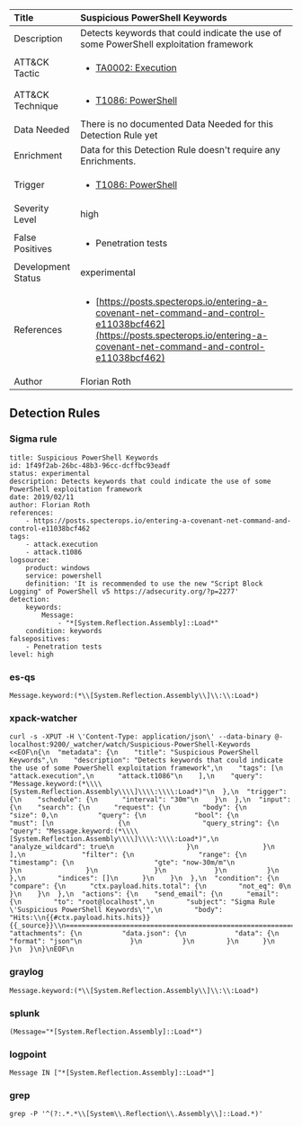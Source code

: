 | Title                | Suspicious PowerShell Keywords                                                                                                                                                 |
|:---------------------|:------------------------------------------------------------------------------------------------------------------------------------------------------------|
| Description          | Detects keywords that could indicate the use of some PowerShell exploitation framework                                                                                                                                           |
| ATT&amp;CK Tactic    |  <ul><li>[TA0002: Execution](https://attack.mitre.org/tactics/TA0002)</li></ul>  |
| ATT&amp;CK Technique | <ul><li>[T1086: PowerShell](https://attack.mitre.org/techniques/T1086)</li></ul>  |
| Data Needed          |  There is no documented Data Needed for this Detection Rule yet  |
| Enrichment           |  Data for this Detection Rule doesn't require any Enrichments.  |
| Trigger              | <ul><li>[T1086: PowerShell](../Triggers/T1086.md)</li></ul>  |
| Severity Level       | high |
| False Positives      | <ul><li>Penetration tests</li></ul>  |
| Development Status   | experimental |
| References           | <ul><li>[https://posts.specterops.io/entering-a-covenant-net-command-and-control-e11038bcf462](https://posts.specterops.io/entering-a-covenant-net-command-and-control-e11038bcf462)</li></ul>  |
| Author               | Florian Roth |


## Detection Rules

### Sigma rule

```
title: Suspicious PowerShell Keywords
id: 1f49f2ab-26bc-48b3-96cc-dcffbc93eadf
status: experimental
description: Detects keywords that could indicate the use of some PowerShell exploitation framework
date: 2019/02/11
author: Florian Roth
references:
    - https://posts.specterops.io/entering-a-covenant-net-command-and-control-e11038bcf462
tags:
    - attack.execution
    - attack.t1086
logsource:
    product: windows
    service: powershell
    definition: 'It is recommended to use the new "Script Block Logging" of PowerShell v5 https://adsecurity.org/?p=2277'
detection:
    keywords:
        Message:
            - "*[System.Reflection.Assembly]::Load*"
    condition: keywords
falsepositives:
    - Penetration tests
level: high

```





### es-qs
    
```
Message.keyword:(*\\[System.Reflection.Assembly\\]\\:\\:Load*)
```


### xpack-watcher
    
```
curl -s -XPUT -H \'Content-Type: application/json\' --data-binary @- localhost:9200/_watcher/watch/Suspicious-PowerShell-Keywords <<EOF\n{\n  "metadata": {\n    "title": "Suspicious PowerShell Keywords",\n    "description": "Detects keywords that could indicate the use of some PowerShell exploitation framework",\n    "tags": [\n      "attack.execution",\n      "attack.t1086"\n    ],\n    "query": "Message.keyword:(*\\\\[System.Reflection.Assembly\\\\]\\\\:\\\\:Load*)"\n  },\n  "trigger": {\n    "schedule": {\n      "interval": "30m"\n    }\n  },\n  "input": {\n    "search": {\n      "request": {\n        "body": {\n          "size": 0,\n          "query": {\n            "bool": {\n              "must": [\n                {\n                  "query_string": {\n                    "query": "Message.keyword:(*\\\\[System.Reflection.Assembly\\\\]\\\\:\\\\:Load*)",\n                    "analyze_wildcard": true\n                  }\n                }\n              ],\n              "filter": {\n                "range": {\n                  "timestamp": {\n                    "gte": "now-30m/m"\n                  }\n                }\n              }\n            }\n          }\n        },\n        "indices": []\n      }\n    }\n  },\n  "condition": {\n    "compare": {\n      "ctx.payload.hits.total": {\n        "not_eq": 0\n      }\n    }\n  },\n  "actions": {\n    "send_email": {\n      "email": {\n        "to": "root@localhost",\n        "subject": "Sigma Rule \'Suspicious PowerShell Keywords\'",\n        "body": "Hits:\\n{{#ctx.payload.hits.hits}}{{_source}}\\n================================================================================\\n{{/ctx.payload.hits.hits}}",\n        "attachments": {\n          "data.json": {\n            "data": {\n              "format": "json"\n            }\n          }\n        }\n      }\n    }\n  }\n}\nEOF\n
```


### graylog
    
```
Message.keyword:(*\\[System.Reflection.Assembly\\]\\:\\:Load*)
```


### splunk
    
```
(Message="*[System.Reflection.Assembly]::Load*")
```


### logpoint
    
```
Message IN ["*[System.Reflection.Assembly]::Load*"]
```


### grep
    
```
grep -P '^(?:.*.*\\[System\\.Reflection\\.Assembly\\]::Load.*)'
```




